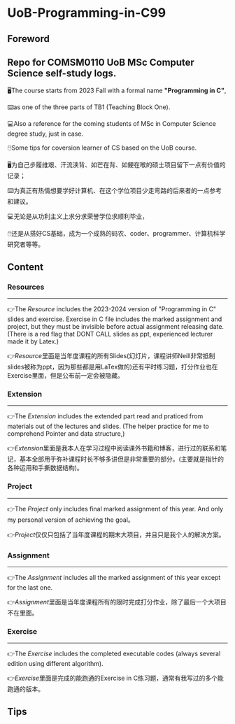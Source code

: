 # UoB-Programming-in-C99


## Foreword

Repo for **COMSM0110** UoB MSc **Computer** **Science** self-study logs. 
---

:desktop_computer:The course starts from 2023 Fall with a formal name **"Programming in C"**, 

:keyboard:as one of the three parts of TB1 (Teaching Block One).

:computer:Also a reference for the coming students of MSc in Computer Science degree study, just in case.

:computer_mouse:Some tips for coversion learner of CS based on the UoB course.

:desktop_computer:为自己步履维艰、汗流浃背、如芒在背、如鲠在喉的硕士项目留下一点有价值的记录；

:keyboard:为真正有热情想要学好计算机、在这个学位项目少走弯路的后来者的一点参考和建议。

:computer:无论是从功利主义上求分求荣誉学位求顺利毕业，

:computer_mouse:还是从搭好CS基础，成为一个成熟的码农、coder、programmer、计算机科学研究者等等。

## Content

### Resources
---
:point_right:The *Resource* includes the 2023-2024 version of "Programming in C" slides and exercise. Exercise in C file includes the marked assignment and project, but they must be invisible before actual assignment releasing date. (There is a red flag that DONT CALL slides as ppt, experienced lecturer made it by Latex.)

:point_right:*Resource*里面是当年度课程的所有Slides(幻灯片，课程讲师Neill非常抵制slides被称为ppt，因为那些都是用LaTex做的)还有平时练习题，打分作业也在Exercise里面，但是公布前一定会被隐藏。

### Extension
---
:point_right:The *Extension* includes the extended part read and praticed from materials out of the lectures and slides. (The helper practice for me to comprehend Pointer and data structure,)

:point_right:*Extension*里面是我本人在学习过程中阅读课外书籍和博客，进行过的联系和笔记，基本全部用于弥补课程时长不够多讲但是非常重要的部分。(主要就是指针的各种运用和手撕数据结构)。

### Project
---
:point_right:The *Project* only includes final marked assignment of this year. And only my personal version of achieving the goal。

:point_right:*Project*仅仅只包括了当年度课程的期末大项目，并且只是我个人的解决方案。

### Assignment
---
:point_right:The *Assignment* includes all the marked assignment of this year except for the last one.

:point_right:*Assignment*里面是当年度课程所有的限时完成打分作业，除了最后一个大项目不在里面。

### Exercise
---
:point_right:The *Exercise* includes the completed executable codes (always several edition using different algorithm).

:point_right:*Exercise*里面是完成的能跑通的Exercise in C练习题，通常有我写过的多个能跑通的版本。

## Tips












